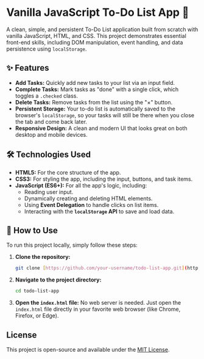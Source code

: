 # Vanilla JavaScript To-Do List App 📝

A clean, simple, and persistent To-Do List application built from scratch with vanilla JavaScript, HTML, and CSS. This project demonstrates essential front-end skills, including DOM manipulation, event handling, and data persistence using `localStorage`.

## ✨ Features

* **Add Tasks:** Quickly add new tasks to your list via an input field.
* **Complete Tasks:** Mark tasks as "done" with a single click, which toggles a `.checked` class.
* **Delete Tasks:** Remove tasks from the list using the "×" button.
* **Persistent Storage:** Your to-do list is automatically saved to the browser's `localStorage`, so your tasks will still be there when you close the tab and come back later.
* **Responsive Design:** A clean and modern UI that looks great on both desktop and mobile devices.

## 🛠️ Technologies Used

* **HTML5:** For the core structure of the app.
* **CSS3:** For styling the app, including the input, buttons, and task items.
* **JavaScript (ES6+):** For all the app's logic, including:
    * Reading user input.
    * Dynamically creating and deleting HTML elements.
    * Using **Event Delegation** to handle clicks on list items.
    * Interacting with the **`localStorage` API** to save and load data.

## 🚀 How to Use

To run this project locally, simply follow these steps:

1.  **Clone the repository:**
    ```bash
    git clone [https://github.com/your-username/todo-list-app.git](https://github.com/forkanaminshaon)/todo-list-app.git)
    ```
   

2.  **Navigate to the project directory:**
    ```bash
    cd todo-list-app
    ```

3.  **Open the `index.html` file:**
    No web server is needed. Just open the `index.html` file directly in your favorite web browser (like Chrome, Firefox, or Edge).

## License

This project is open-source and available under the [MIT License](https://opensource.org/licenses/MIT).
